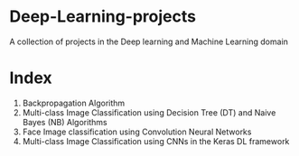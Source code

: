 # Deep-Learning-projects
A collection of projects in the Deep learning and Machine Learning domain

# Index

1. Backpropagation Algorithm
2. Multi-class Image Classification using Decision Tree (DT) and Naive Bayes (NB) Algorithms
3. Face Image classification using Convolution Neural Networks
4. Multi-class Image Classification using CNNs in the Keras DL framework
